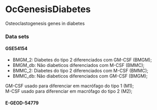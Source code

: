 # OcGenesisDiabetes
Osteoclastogenesis genes in diabetes

### Data sets
#### GSE54154
+ BMGM_2: Diabetes do tipo 2 diferenciados com GM-CSF (BMGM);
+ BMGM_db: Não diabeticos diferenciados com M-CSF (BMMC);
+ BMMC_2: Diabetes do tipo 2 diferenciados com M-CSF (BMMC);
+ BMMC_db: Não diabeticos diferenciados com GM-CSF (BMGM);

GM-CSF usado para diferenciar em macrófago do tipo 1 (M1);  
M-CSF usado para diferenciar em macrófago do tipo 2 (M2);




#### E-GEOD-54779
